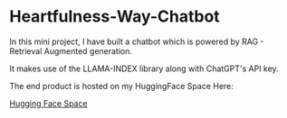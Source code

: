 # Heartfulness-Way-Chatbot

In this mini project, I have built a chatbot which is powered by RAG - Retrieval Augmented generation.

It makes use of the LLAMA-INDEX library along with ChatGPT's API key.

The end product is hosted on my HuggingFace Space Here:

[Hugging Face Space](https://mgv12-heartfulness-way-chatbot.hf.space)
